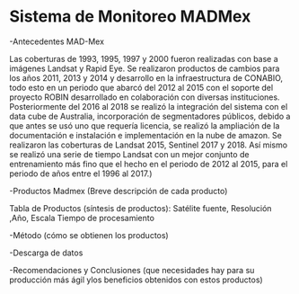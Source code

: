 
# Sistema de Monitoreo MADMex


-Antecedentes MAD-Mex

Las coberturas de 1993, 1995, 1997 y 2000 fueron realizadas con base a imágenes Landsat y Rapid Eye. Se realizaron productos de cambios para los años 2011, 2013 y 2014 y desarrollo en la infraestructura de CONABIO, todo esto en un periodo que abarcó del 2012 al 2015 con el soporte del proyecto ROBIN desarrollado en colaboración con diversas instituciones. Posteriormente del 2016 al 2018 se realizó la integración del sistema con el data cube de Australia, incorporación de segmentadores públicos, debido a que antes se usó uno que requería licencia, se realizó la ampliación de la documentación e instalación e implementación en la nube de amazon. Se realizaron las coberturas de Landsat 2015, Sentinel 2017 y 2018. Así mismo se realizó una serie de tiempo Landsat con un mejor conjunto de entrenamiento más fino que el hecho en el periodo de 2012 al 2015, para el periodo de años entre el 1996 al 2017.)


-Productos Madmex (Breve descripción de cada producto)

Tabla de Productos (síntesis de productos): Satélite fuente, Resolución ,Año, Escala
Tiempo de procesamiento

-Método (cómo se obtienen los productos)

-Descarga de datos

-Recomendaciones y Conclusiones (que necesidades hay para su producción más ágil ylos beneficios obtenidos con estos productos)
